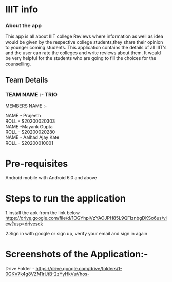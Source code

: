 # IIIT info
 ### About the app
  This app is all about IIIT college Reviews where information as well as idea would be given by the respective college students,they share their opinion to younger coming students.
  This application contains the details of all IIIT's and the user can rate the colleges and write reviews about them. It would be very helpful for the students who are going to fill the choices for the counselling.
## Team Details
### TEAM NAME :- TRIO <br />

 MEMBERS NAME :-

 NAME - Prajeeth <br />
 ROLL - S20200020303 <br />
 NAME -Mayank Gupta <br />
 ROLL - S20200020280 <br />
 NAME - Aalhad Ajay Kate <br />
 ROLL - S20200010001 <br />
# Pre-requisites
Android mobile with Android 6.0 and above
# Steps to run the application
 1.install the apk from the link below <br />
          https://drive.google.com/file/d/1OGYhpiVzYAOJPH85L9QFIznbgDKSo6us/view?usp=drivesdk
 <br />
 
 2.Sign in with google or sign up, verify your email and sign in again
 
 # Screenshots of the Application:-
 
 Drive Folder - https://drive.google.com/drive/folders/1-0GKV7k4g8VZM1rUtB-2zYyHkVuVhos-
 
 

